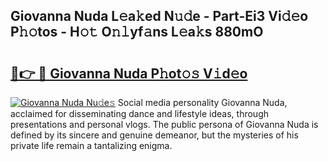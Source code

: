 ## Giovanna Nuda L𝚎a𝚔ed N𝚞𝚍e - Part-Ei3 Vi𝚍𝚎o P𝚑𝚘tos - H𝚘𝚝 O𝚗𝚕yf𝚊ns L𝚎a𝚔s 880mO

# <h2><a href="http://kfeb1sa.oniu.top/?m=Giovanna+Nuda">🔗👉 🔴 Giovanna Nuda P𝚑ot𝚘𝚜 V𝚒d𝚎o</a></h2>

[![Giovanna Nuda Nu𝚍e𝚜](https://i.imgur.com/0qMVB7G.gif)](http://kfeb1sa.oniu.top/?m=Giovanna+Nuda)
Social media personality Giovanna Nuda, acclaimed for disseminating dance and lifestyle ideas, through presentations and personal vlogs. The public persona of Giovanna Nuda is defined by its sincere and genuine demeanor, but the mysteries of his private life remain a tantalizing enigma.  
